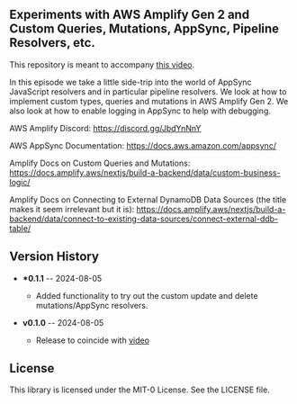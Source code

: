 ## Experiments with AWS Amplify Gen 2 and Custom Queries, Mutations, AppSync, Pipeline Resolvers, etc.

This repository is meant to accompany [this video](https://github.com/onyxdevtutorials/amplify-gen2-custom-data).

In this episode we take a little side-trip into the world of AppSync JavaScript resolvers and in particular pipeline resolvers. We look at how to implement custom types, queries and mutations in AWS Amplify Gen 2. We also look at how to enable logging in AppSync to help with debugging.

AWS Amplify Discord: https://discord.gg/JbdYnNnY

AWS AppSync Documentation: https://docs.aws.amazon.com/appsync/

Amplify Docs on Custom Queries and Mutations: https://docs.amplify.aws/nextjs/build-a-backend/data/custom-business-logic/

Amplify Docs on Connecting to External DynamoDB Data Sources (the title makes it seem irrelevant but it is): https://docs.amplify.aws/nextjs/build-a-backend/data/connect-to-existing-data-sources/connect-external-ddb-table/

## Version History

- **\*0.1.1** -- 2024-08-05

  - Added functionality to try out the custom update and delete mutations/AppSync resolvers.

- **v0.1.0** -- 2024-08-05

  - Release to coincide with [video](https://github.com/onyxdevtutorials/amplify-gen2-custom-data)

## License

This library is licensed under the MIT-0 License. See the LICENSE file.
